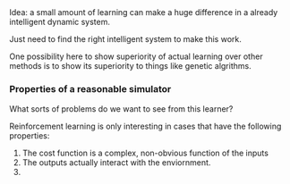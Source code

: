 ##

Idea: a small amount of learning can make a huge difference in a already intelligent dynamic system.

Just need to find the right intelligent system to make this work.

One possibility here to show superiority of actual learning over other methods is to show its superiority to things like genetic algrithms.


### Properties of a reasonable simulator

What sorts of problems do we want to see from this learner?

Reinforcement learning is only interesting in cases that have the following properties:

1. The cost function is a complex, non-obvious function of the inputs
2. The outputs actually interact with the enviornment.
3. 
